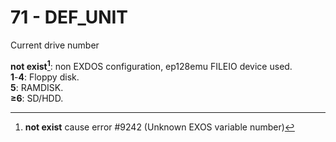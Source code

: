 # 71 - DEF_UNIT

Current drive number

**not exist[^1]**: non EXDOS configuration, ep128emu FILEIO device used.  
**1**-**4**: Floppy disk.  
**5**: RAMDISK.  
**≥6**: SD/HDD.  

[^1]: **not exist** cause error #9242 (Unknown EXOS variable number)